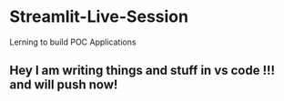 # Streamlit-Live-Session
 Lerning to build POC Applications
<h2>
Hey I am writing things and stuff in vs code !!! and will push now!
</h2>